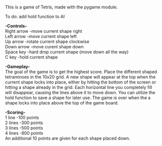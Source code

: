 This is a game of Tetris, made with the pygame module.

To do: add hold function to AI

<b>-Controls-</b><br />
Right arrow -move current shape right<br />
Left arrow -move current shape left<br />
Up arrow -rotate current shape clockwise<br />
Down arrow -move curent shape down<br />
Space key -hard drop current shape (move down all the way)<br />
C key -hold current shape

<b>-Gameplay-</b><br />
The goal of the game is to get the highest score.
Place the different shaped tetraminoes in the 10x20 grid.
A new shape will appear at the top when the current shape locks into place, either by hitting the bottom of the screen or hitting a shape already in the grid.
Each horizontal line you completely fill will disappear, causing the lines above it to move down.
You can utilize the hold function to save a shape for later use.
The game is over when the a shape locks into place above the top of the game board.

<b>-Scoring-</b><br />
1 line -100 points<br />
2 lines -300 points<br />
3 lines -500 points<br />
4 lines -800 points<br />
An additional 10 points are given for each shape placed down.
